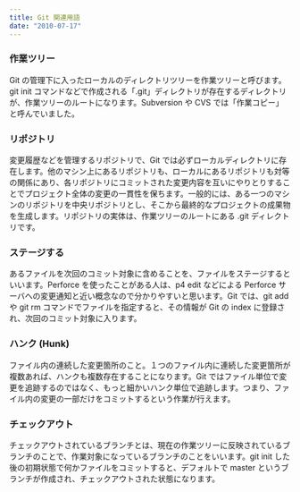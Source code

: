 ```yaml
---
title: Git 関連用語
date: "2010-07-17"
---
```


### 作業ツリー

Git の管理下に入ったローカルのディレクトリツリーを作業ツリーと呼びます。git init コマンドなどで作成される「.git」ディレクトリが存在するディレクトリが、作業ツリーのルートになります。Subversion や CVS では「作業コピー」と呼んでいました。

### リポジトリ

変更履歴などを管理するリポジトリで、Git では必ずローカルディレクトリに存在します。他のマシン上にあるリポジトリも、ローカルにあるリポジトリも対等の関係にあり、各リポジトリにコミットされた変更内容を互いにやりとりすることでプロジェクト全体の変更の一貫性を保ちます。一般的には、ある一つのマシンのリポジトリを中央リポジトリとし、そこから最終的なプロジェクトの成果物を生成します。リポジトリの実体は、作業ツリーのルートにある .git ディレクトリです。

### ステージする

あるファイルを次回のコミット対象に含めることを、ファイルをステージするといいます。Perforce を使ったことがある人は、p4 edit などによる Perforce サーバへの変更通知と近い概念なので分かりやすいと思います。Git では、git add や git rm コマンドでファイルを指定すると、その情報が Git の index に登録され、次回のコミット対象に入ります。

### ハンク (Hunk)

ファイル内の連続した変更箇所のこと。１つのファイル内に連続した変更箇所が複数あれば、ハンクも複数存在することになります。Git ではファイル単位で変更を追跡するのではなく、もっと細かいハンク単位で追跡します。つまり、ファイル内の変更の一部だけをコミットするという作業が行えます。

### チェックアウト

チェックアウトされているブランチとは、現在の作業ツリーに反映されているブランチのことで、作業対象になっているブランチのことをいいます。git init した後の初期状態で何かファイルをコミットすると、デフォルトで master というブランチが作成され、チェックアウトされた状態になります。


